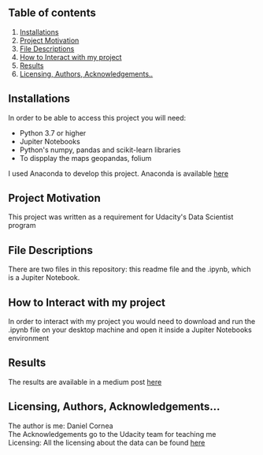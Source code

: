 ## Table of contents

1. [Installations](#installations)
2. [Project Motivation](#motivation)
3. [File Descriptions](#descriptions)
4. [How to Interact with my project](#interact)
5. [Results](#results)
6. [Licensing, Authors, Acknowledgements..](#license)


<a name="installations"></a>
## Installations
In order to be able to access this project you will need: 
<ul>
  <li> Python 3.7 or higher</li>
  <li> Jupiter Notebooks</li>
  <li> Python's numpy, pandas and scikit-learn libraries</li>
   <li> To dispplay the maps geopandas, folium </li>
</ul>

I used Anaconda to develop this project. Anaconda is available <a href ="https://www.anaconda.com" target="_blank"> here </a>
 
<a name="motivation"></a>
## Project Motivation 
This project was written as a requirement for Udacity's Data Scientist program

<a name="descriptions"></a>
## File Descriptions
There are two files in this repository: this readme file and the .ipynb, which is a Jupiter Notebook. 

<a name="interact"></a>
## How to Interact with my project
In order to interact with my project you would need to download and run the .ipynb file on your desktop machine and open it inside a Jupiter Notebooks environment 
<a name="results"></a>

## Results 
The results are available in a medium post <a href="https://daniel-cornea.medium.com/this-is-what-might-influence-the-price-of-your-berlin-airbnb-listing-or-not-17663340d854" target="_blank"> here</a> 
<a name="license"></a>

## Licensing, Authors, Acknowledgements...
The author is me: Daniel Cornea  <br />
The Acknowledgements go to the Udacity team for teaching me <br />
Licensing: All the licensing about the data can be found  <a href = "http://insideairbnb.com/get-the-data.html" target="_blank"> here </a> 



